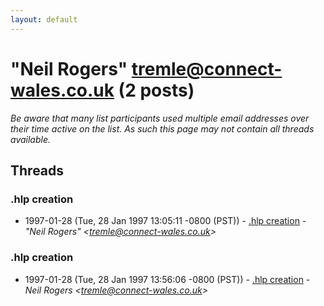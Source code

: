```yaml
---
layout: default
---
```


# "Neil Rogers" <tremle@connect-wales.co.uk> (2 posts)

_Be aware that many list participants used multiple email addresses over their time active on the list. As such this page may not contain all threads available._

## Threads

### .hlp creation
+ 1997-01-28 (Tue, 28 Jan 1997 13:05:11 -0800 (PST)) - [.hlp creation](/archive/1997/01/7e8edcad17dcc0f642419b38e0321e6ce7831902995cce648de321cda864a6b2) - _"Neil Rogers" \<tremle@connect-wales.co.uk\>_

### .hlp creation
+ 1997-01-28 (Tue, 28 Jan 1997 13:56:06 -0800 (PST)) - [.hlp creation](/archive/1997/01/13d1083df643494fab1dbfa1996514b422b67eb4669602a9d1b7459bc6473006) - _Neil Rogers \<tremle@connect-wales.co.uk\>_

